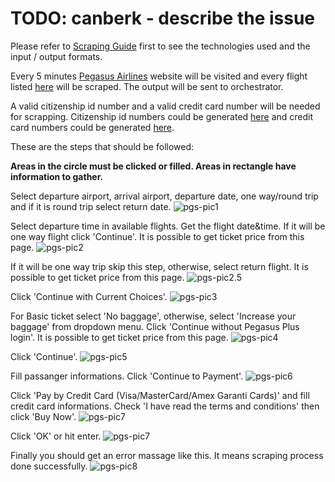 # TODO: canberk - describe the issue

Please refer to [Scraping Guide](https://github.com/FCanberk/coflight-prep/blob/master/guides/scraping%20guide.md) first to see the technologies used and the input / output formats.

Every 5 minutes [Pegasus Airlines](https://www.flypgs.com/) website will be visited and every flight listed [here](FlightListLink) will be scraped. The output will be sent to orchestrator.

A valid citizenship id number and a valid credit card number will be needed for scrapping. Citizenship id numbers could be generated [here](https://www.simlict.com/tcno.html) and credit card numbers could be generated [here](https://names.igopaygo.com/credit-card).

These are the steps that should be followed:

**Areas in the circle must be clicked or filled. Areas in rectangle have information to gather.**

Select departure airport, arrival airport, departure date, one way/round trip and if it is round trip select return date.
![pgs-pic1](https://s11.postimg.org/wv7prob4j/pgs1.png)

Select departure time in available flights. Get the flight date&time. If it will be one way flight click 'Continue'. It is possible to get ticket price from this page.
![pgs-pic2](https://s2.postimg.org/ch036b155/pgs2.png)

If it will be one way trip skip this step, otherwise, select return flight. It is possible to get ticket price from this page.
![pgs-pic2.5](https://s18.postimg.org/6uswiyuyx/pgs2.5.png)

Click 'Continue with Current Choices'.
![pgs-pic3](https://s11.postimg.org/viq0psdoz/pgs3.png)

For Basic ticket select 'No baggage', otherwise, select 'Increase your baggage' from dropdown menu. Click 'Continue without Pegasus Plus login'. It is possible to get ticket price from this page.
![pgs-pic4](https://s11.postimg.org/rnr80yjwz/pgs4.png)

Click 'Continue'.
![pgs-pic5](https://s11.postimg.org/j6rpq1f83/pgs5.png)

Fill passanger informations. Click 'Continue to Payment'.
![pgs-pic6](https://s11.postimg.org/vmofjs8k3/pgs6.png)

Click 'Pay by Credit Card (Visa/MasterCard/Amex Garanti Cards)' and fill credit card informations. Check 'I have read the terms and conditions' then click 'Buy Now'.
![pgs-pic7](https://s18.postimg.org/v2qwkkkvd/Pgs7.png)

Click 'OK' or hit enter.
![pgs-pic7](https://s18.postimg.org/6niojilyh/pgs8.png)

Finally you should get an error massage like this. It means scraping process done successfully.
![pgs-pic8](https://s9.postimg.org/5snju1omn/pgs9.png)